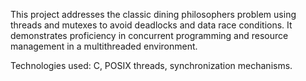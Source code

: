 This project addresses the classic dining philosophers problem using threads and mutexes to avoid deadlocks and data race conditions. It demonstrates proficiency in concurrent programming and resource management in a multithreaded environment.


Technologies used: C, POSIX threads, synchronization mechanisms.
